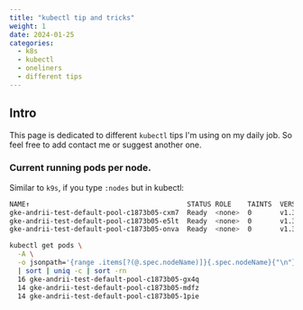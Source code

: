 ```yaml
---
title: "kubectl tip and tricks"
weight: 1
date: 2024-01-25
categories:
  - k8s
  - kubectl
  - oneliners
  - different tips
---
```


## Intro
This page is dedicated to different `kubectl` tips I'm using on my daily job. So feel free to add contact me or suggest another one.


### Current running pods per node.

Similar to `k9s`, if you type `:nodes` but in kubectl:

```bash
NAME↑                                       STATUS ROLE    TAINTS  VERSION                PODS  CPU   MEM  %CPU  %MEM  CPU/A  MEM/A AGE   
gke-andrii-test-default-pool-c1873b05-cxm7  Ready  <none>  0       v1.30.6-gke.1125000      12  133  1140     3     8   3920  13261 4h33m 
gke-andrii-test-default-pool-c1873b05-e5lt  Ready  <none>  0       v1.30.6-gke.1125000      12  124  1157     3     8   3920  13261 5h42m
gke-andrii-test-default-pool-c1873b05-onva  Ready  <none>  0       v1.30.6-gke.1125000       9  115  1166     2     8   3920  13261 5h37m 
```


```bash
kubectl get pods \
  -A \
  -o jsonpath='{range .items[?(@.spec.nodeName)]}{.spec.nodeName}{"\n"}{end}' \
  | sort | uniq -c | sort -rn
  16 gke-andrii-test-default-pool-c1873b05-gx4q
  14 gke-andrii-test-default-pool-c1873b05-mdfz
  14 gke-andrii-test-default-pool-c1873b05-1pie
```